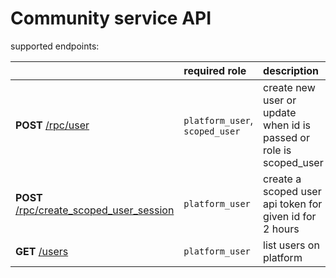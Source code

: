 # Community service API

supported endpoints:

| | required role | description |
| :--- | :--- | :--- |
| **POST** [/rpc/user](./http_community_rpc_user.md) | `platform_user`, `scoped_user` | create new user or update when id is passed or role is scoped\_user |
| **POST** [/rpc/create_scoped_user_session](./http_community_rpc_create_scoped_user_session.md) | `platform_user` | create a scoped user api token for given id for 2 hours |
| **GET** [/users](./http_community_users.md) | `platform_user` | list users on platform |

